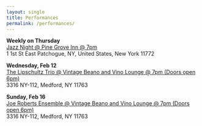 ```yaml
---
layout: single
title: Performances
permalink: /performances/
---
```


**Weekly on Thursday**  
[Jazz Night @ Pine Grove Inn @ 7pm](https://www.pgipatchogue.com)  
1 1st St East Patchogue, NY, United States, New York 11772

**Wednesday, Feb 12**  
[The Lipschultz Trio @ Vintage Beano and Vino Lounge @ 7pm (Doors open 6pm)](https://www.vintagebeanoandvinolounge.com)  
3316 NY-112, Medford, NY 11763

**Sunday, Feb 16**  
[Joe Roberts Ensemble @ Vintage Beano and Vino Lounge @ 7pm (Doors open 6pm)](https://www.vintagebeanoandvinolounge.com)  
3316 NY-112, Medford, NY 11763